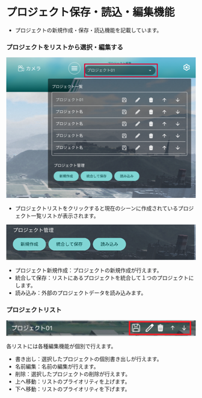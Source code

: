 # プロジェクト保存・読込・編集機能

- プロジェクトの新規作成・保存・読込機能を記載しています。

### プロジェクトをリストから選択・編集する

![プロジェクト](../resources/Project/img_project05.png)

- プロジェクトリストをクリックすると現在のシーンに作成されているプロジェクト一覧リストが表示されます。

![プロジェクト](../resources/Project/img_project06.png)

- プロジェクト新規作成：プロジェクトの新規作成が行えます。
- 統合して保存：リストにあるプロジェクトを統合して１つのプロジェクトにします。
- 読み込み：外部のプロジェクトデータを読み込みます。

### プロジェクトリスト

![プロジェクト](../resources/Project/img_project07.png)

各リストには各種編集機能が個別で行えます。

- 書き出し：選択したプロジェクトの個別書き出しが行えます。
- 名前編集：名前の編集が行えます。
- 削除：選択したプロジェクトの削除が行えます。
- 上へ移動：リストのプライオリティを上げます。
- 下へ移動：リストのプライオリティを下げます。
